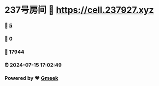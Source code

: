 # 237号房间 :link: https://cell.237927.xyz 
### :page_facing_up: [5](https://cell.237927.xyz/tag.html) 
### :speech_balloon: 0 
### :hibiscus: 17944 
### :alarm_clock: 2024-07-15 17:02:49 
### Powered by :heart: [Gmeek](https://github.com/Meekdai/Gmeek)
